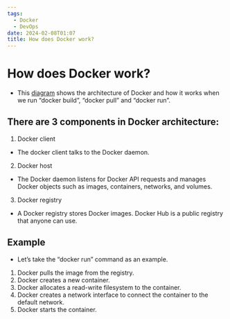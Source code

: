 ```yaml
---
tags:
  - Docker
  - DevOps
date: 2024-02-08T01:07
title: How does Docker work?
---
```

<!-- 2024-02-08-0107 (February 8, 2024 at 1:07 AM) -->

# How does Docker work? 

- This [diagram](/devops/how-does-docker-work-diagram.webp) shows the architecture of Docker and how it works when we run “docker build”, “docker pull” and “docker run”. 
 
## There are 3 components in Docker architecture: 
 
1. Docker client 
- The docker client talks to the Docker daemon. 
 
2. Docker host 
- The Docker daemon listens for Docker API requests and manages Docker objects such as images, containers, networks, and volumes. 
 
3. Docker registry 
- A Docker registry stores Docker images. Docker Hub is a public registry that anyone can use. 
 
## Example
- Let’s take the “docker run” command as an example. 
1. Docker pulls the image from the registry. 
2. Docker creates a new container. 
3. Docker allocates a read-write filesystem to the container. 
4. Docker creates a network interface to connect the container to the default network. 
5. Docker starts the container. 
